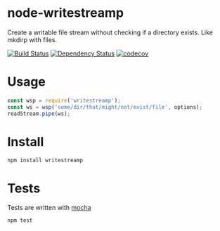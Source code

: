 # node-writestreamp

Create a writable file stream without checking if a directory exists. Like mkdirp with files.

[![Build Status](https://secure.travis-ci.org/fent/node-writestreamp.svg)](http://travis-ci.org/fent/node-writestreamp)
[![Dependency Status](https://david-dm.org/fent/node-writestreamp.svg)](https://david-dm.org/fent/node-writestreamp)
[![codecov](https://codecov.io/gh/fent/node-writestreamp/branch/master/graph/badge.svg)](https://codecov.io/gh/fent/node-writestreamp)

# Usage

```js
const wsp = require('writestreamp');
const ws = wsp('some/dir/that/might/not/exist/file', options);
readStream.pipe(ws);
```

# Install

    npm install writestreamp


# Tests
Tests are written with [mocha](https://mochajs.org)

```bash
npm test
```
